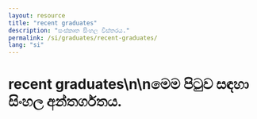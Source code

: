 ```yaml
---
layout: resource
title: "recent graduates"
description: "සංස්කෘත සිංහල විස්තරය."
permalink: /si/graduates/recent-graduates/
lang: "si"
---
```


# recent graduates\n\nමෙම පිටුව සඳහා සිංහල අන්තර්ගතය.

